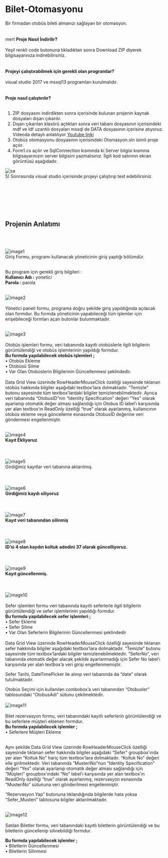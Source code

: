 # Bilet-Otomasyonu
Bir firmadan otobüs bileti almanızı sağlayan bir otomasyon.
<br>
<br>
<br>
mert
**Proje Nasıl İndirilir?**
<br>
<br>
Yeşil renkli code butonuna tıkladıktan sonra Download ZIP diyerek bilgisayarınıza indirebilirsiniz.
<br>
<br>
<br>
**Projeyi çalıştırabilmek için gerekli olan programlar?**
<br>
<br>
visual studio 2017 ve mssql13 programları kurulmalıdır. 
<br>
<br>
<br>
**Proje nasıl çalıştırılır?**
<br>
<br>
1) ZIP dosyasını indirdikten sonra içerisinde bulunan projenin kaynak dosyaları dışarı çıkarılır.<br>
2) Dışarı çıkarılan klasörü açtıktan sonra veri tabanı dosyasının içerisindeki mdf ve ldf uzantılı dosyaları mssql de DATA dosyasının içerisine atıyoruz. Videoda detaylı anlatılıyor [Youtube linki](https://www.youtube.com/watch?v=EHJHkOIMaaQ)<br>
3) Otobüs otomasyonu dosyasının içerisindeki Otomasyon.sln isimli proje açılır. <br>
4) Form1.cs açılır ve SqlConnection kısmında ki Server bilgisi kısmına bilgisayarınızın server bilgisini yazmalısınız. İlgili kod satırının ekran görüntüsü aşağıdadır.<br>

![sa](https://user-images.githubusercontent.com/91637929/135537408-24e963f7-37a5-4351-a789-d39c8e1b7f47.PNG)
<br>
5) Sonrasında visual studio içerisinde projeyi çalıştırıp test edebilirsiniz.
<br><br><br><br><br><br><br>


## Projenin Anlatımı
<br><br>


![image1](https://user-images.githubusercontent.com/91637929/135361132-646e2ea9-1af8-41d0-874e-757b5cead3d5.png)
<br>
Giriş Formu, programı kullanacak yöneticinin giriş yaptığı bölümdür. 
<br>
<br>

Bu program için gerekli giriş bilgileri :<br>
**Kullanıcı Adı :** yonetici<br>
**Parola :** parola 
<br>
<br>

![image2](https://user-images.githubusercontent.com/91637929/135361692-86d66476-a56c-4081-b351-a46b3391e6ce.png)
<br>
<br>
Yönetici paneli formu, programa doğru şekilde giriş yapıldığında açılacak olan formdur. Bu formda yöneticinin yapabileceği tüm işlemler için erişebileceği formları açan butonlar bulunmaktadır. 
<br>
<br>

![image3](https://user-images.githubusercontent.com/91637929/135361766-50c190bd-b39a-485e-bce6-1d6ed1591f84.png)
<br>
<br>
Otobüs işlemleri formu, veri tabanında kayıtlı otobüslerle ilgili bilgilerin görüntülendiği ve otobüs işlemlerinin yapıldığı formdur.
<br>
**Bu formda yapılabilecek otobüs işlemleri ;**<br>
•	Otobüs Ekleme<br>
•	Otobüsü Silme<br>
•	Var Olan Otobüslerin Bilgilerinin Güncellenmesi
şeklindedir.
<br>
<br>
Data Grid View üzerinde RowHeaderMouseClick özelliği sayesinde tıklanan otobüs hakkında bilgiler aşağıdaki textbox’lara dolmaktadır. “Temizle” butonu sayesinde tüm textbox’lardaki bilgiler temizlenebilmektedir. Ayrıca veri tabanında “OtobusID”nin “Identity Specification” değeri “Yes” olarak ayarlanıp otomatik değer alması sağlandığı için Otobus ID label’ı karşısında yer alan textbox’ın ReadOnly özelliği “true” olarak ayarlanmış, kullanıcının otobüs ekleme veya güncelleme esnasında OtobusID değerine veri göndermesi engellenmiştir. 
<br>
<br>


![image4](https://user-images.githubusercontent.com/91637929/135361788-9989237b-c32e-4bb0-b487-8de7baa03b6f.png)
<br>
**Kayıt Ekliyoruz**
<br>
<br>
<br>
<br>
![image5](https://user-images.githubusercontent.com/91637929/135361808-e778a2a9-3f35-4b9e-aa0d-822463f5cd8e.png)
<br>
Girdiğimiz kayıtlar veri tabanına aktarılmış.
<br>
<br>
<br>
<br>
![image6](https://user-images.githubusercontent.com/91637929/135361835-7dffd672-1c4e-4f79-b070-72002decb124.png)
<br>
**Girdiğimiz kaydı siliyoruz**
<br>
<br>
<br>
<br>
![image7](https://user-images.githubusercontent.com/91637929/135361856-3f4e6088-bdb5-4551-92ec-f2cc0360ba1d.png)
<br>
**Kayıt veri tabanından silinmiş**
<br>
<br>
<br>
<br>
![image8](https://user-images.githubusercontent.com/91637929/135361868-745970a1-01ef-4591-9d10-c38c7e844fc8.png)
<br>
**ID’si 4 olan kaydın koltuk adedini 37 olarak güncelliyoruz.**
<br>
<br>
<br>
<br>
![image9](https://user-images.githubusercontent.com/91637929/135361883-e9f1079a-34e9-4544-9acd-1505034121e0.png)
<br>
**Kayıt güncellenmiş.**
<br>
<br>
<br>
<br>
![image10](https://user-images.githubusercontent.com/91637929/135361897-bace362f-4f45-4b7b-a690-206d18fdedad.png)
<br>
<br>
Sefer işlemleri formu veri tabanında kayıtlı seferlerle ilgili bilgilerin görüntülendiği ve sefer işlemlerinin yapıldığı formdur.
<br>
**Bu formda yapılabilecek sefer işlemleri ;**<br>
•	Sefer Ekleme<br>
•	Sefer Silme<br>
•	Var Olan Seferlerin Bilgilerinin Güncellenmesi
şeklindedir
<br>
<br>
Data Grid View üzerinde RowHeaderMouseClick özelliği sayesinde tıklanan sefer hakkında bilgiler aşağıdaki textbox’lara dolmaktadır. “Temizle” butonu sayesinde tüm textbox’lardaki bilgiler temizlenebilmektedir. “SeferNo”, veri tabanında otomatik değer alacak şekilde ayarlanmadığı için Sefer No label’ı karşısında yer alan textbox’a veri girişi engellenmemiştir.<br>

Sefer Tarihi, DateTimePicker ile alınıp veri tabanında da “date” olarak tutulmaktadır. <br>

Otobüs Seçimi için kullanılan combobox’a veri tabanından “Otobusler” tablosundaki “OtobusAdi” sütunu çekilmektedir.
<br>
<br>
![image11](https://user-images.githubusercontent.com/91637929/135361907-617ae810-a53e-4942-8371-ac7bf7769974.png)
<br>
<br>
Bilet rezervasyon formu, veri tabanındaki kayıtlı seferlerin görüntülendiği ve bu seferlere müşteri eklenen formdur.
<br>
**Bu formda yapılabilecek işlemler ;**<br>
•	Seferlere Müşteri Ekleme
<br>
<br>

Aynı şekilde Data Grid View üzerinde RowHeaderMouseClick özelliği sayesinde tıklanan sefer hakkında bilgiler aşağıdaki “Sefer” groupbox’ında yer alan “Koltuk No” hariç tüm textbox’lara dolmaktadır. “Koltuk No” değeri elle girilmektedir. Veri tabanında “MusteriNo”nun “Identity Specification” değeri “Yes” olarak ayarlanıp otomatik değer alması sağlandığı için “Müşteri” groupbox’ındaki “No” label’ı karşısında yer alan textbox’ın ReadOnly özelliği “true” olarak ayarlanmış, rezervasyon esnasında “MusteriNo” sütununa veri gönderilmesi engellenmiştir.<br>

“Rezervasyon Yap” butonuna tıklandığında bilgilerde hata yoksa “Sefer_Musteri” tablosuna bilgiler aktarılmaktadır.
<br>
<br>

![image12](https://user-images.githubusercontent.com/91637929/135361916-6a68af51-3a15-4eb1-9239-6f1c7db2ebad.png)
<br>
<br>
Satılan Biletler formu, veri tabanındaki kayıtlı biletlerin görüntülendiği ve bu biletlerin güncellenip silinebildiği formdur.
<br>

**Bu formda yapılabilecek işlemler ;**<br>
•	Biletlerin Güncellenmesi<br>
•	Biletlerin Silinmesi


